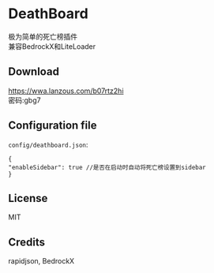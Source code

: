 # DeathBoard

极为简单的死亡榜插件  
兼容BedrockX和LiteLoader

## Download

https://wwa.lanzous.com/b07rtz2hi  
密码:gbg7

## Configuration file

`config/deathboard.json`:
```
{
"enableSidebar": true //是否在启动时自动将死亡榜设置到sidebar
}
```

## License

MIT

## Credits

rapidjson, BedrockX

